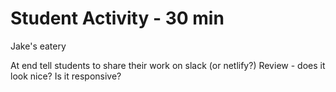 # Student Activity - 30 min 
Jake's eatery

At end tell students to share their work on slack (or netlify?)
Review - does it look nice? Is it responsive?


